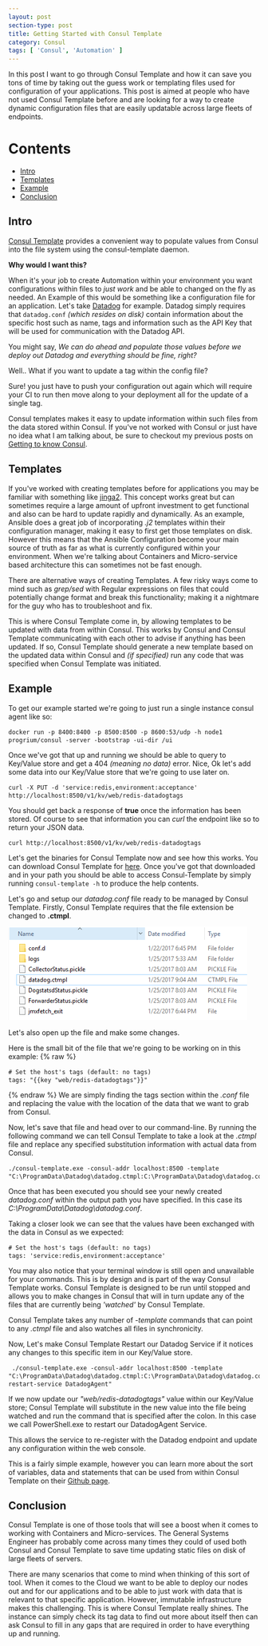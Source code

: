 ```yaml
---
layout: post
section-type: post
title: Getting Started with Consul Template
category: Consul
tags: [ 'Consul', 'Automation' ]
---
```


In this post I want to go through Consul Template and how it can save you tons of time by taking out the guess work or templating files used for configuration of your applications. This post is aimed at people who have not used Consul Template before and are looking for a way to create dynamic configuration files that are easily updatable across large fleets of endpoints.

Contents
=================

* [Intro](#intro)
* [Templates](#templates)
* [Example](#joining-the-cluster)
* [Conclusion](#conclusion)


## Intro

[Consul Template](https://github.com/hashicorp/consul-template) provides a convenient way to populate values from Consul into the file system using the consul-template daemon.

**Why would I want this?**

When it's your job to create Automation within your environment you want configurations within files to *just work* and be able to changed on the fly as needed. An Example of this would be something like a configuration file for an application. Let's take [Datadog](https://app.datadoghq.com) for example. Datadog simply requires that `datadog.conf` *(which resides on disk)* contain information about the specific host such as name, tags and information such as the API Key that will be used for communication with the Datadog API.

You might say, *We can do ahead and populate those values before we deploy out Datadog and everything should be fine, right?*

Well.. What if you want to update a tag within the config file?

Sure! you just have to push your configuration out again which will require your CI to run then move along to your deployment all for the update of a single tag.

Consul templates makes it easy to update information within such files from the data stored within Consul. If you've not worked with Consul or just have no idea what I am talking about, be sure to checkout my previous posts on [Getting to know Consul](https://flynnbundy.com/service-discovery/2016/11/26/getting-to-know-consul.html).

## Templates

If you've worked with creating templates before for applications you may be familiar with something like [jinga2](http://jinja.pocoo.org/docs/2.9/). This concept works great but can sometimes require a large amount of upfront investment to get functional and also can be hard to update rapidly and dynamically. As an example, Ansible does a great job of incorporating *.j2* templates within their configuration manager, making it easy to first get those templates on disk. However this means that the Ansible Configuration become your main source of truth as far as what is currently configured within your environment. When we're talking about Containers and Micro-service based architecture this can sometimes not be fast enough.

There are alternative ways of creating Templates. A few risky ways come to mind such as *grep/sed* with Regular expressions on files that could potentially change format and break this functionality; making it a nightmare for the guy who has to troubleshoot and fix.

This is where Consul Template come in, by allowing templates to be updated with data from within Consul. This works by Consul and Consul Template communicating with each other to advise if anything has been updated. If so, Consul Template should generate a new template based on the updated data within Consul and *(if specified)* run any code that was specified when Consul Template was initiated.

## Example

To get our example started we're going to just run a single instance consul agent like so:

```
docker run -p 8400:8400 -p 8500:8500 -p 8600:53/udp -h node1 progrium/consul -server -bootstrap -ui-dir /ui
```

Once we've got that up and running we should be able to query to Key/Value store and get a 404 *(meaning no data)* error. Nice, Ok let's add some data into our Key/Value store that we're going to use later on.

```
curl -X PUT -d 'service:redis,environment:acceptance' http://localhost:8500/v1/kv/web/redis-datadogtags
```

You should get back a response of **true** once the information has been stored.
Of course to see that information you can *curl* the endpoint like so to return your JSON data.

```
curl http://localhost:8500/v1/kv/web/redis-datadogtags
```

Let's get the binaries for Consul Template now and see how this works. You can download Consul Template for [here](https://releases.hashicorp.com/consul-template/). Once you've got that downloaded and in your path you should be able to access Consul-Template by simply running `consul-template -h` to produce the help contents.

Let's go and setup our *datadog.conf* file ready to be managed by Consul Template. Firstly, Consul Template requires that the file extension be changed to **.ctmpl**.

![ctmpl](/img/posts/2017-01-25-getting-started-with-consul-templates/1.PNG)

Let's also open up the file and make some changes.

Here is the small bit of the file that we're going to be working on in this example:
{% raw %}
```
# Set the host's tags (default: no tags)
tags: "{{key "web/redis-datadogtags"}}"
```
{% endraw %}
We are simply finding the tags section within the *.conf* file and replacing the value with the location of the data that we want to grab from Consul.

Now, let's save that file and head over to our command-line. By running the following command we can tell Consul Template to take a look at the *.ctmpl* file and replace any specified substitution information with actual data from Consul.

```
./consul-template.exe -consul-addr localhost:8500 -template "C:\ProgramData\Datadog\datadog.ctmpl:C:\ProgramData\Datadog\datadog.conf"
```

Once that has been executed you should see your newly created *datadog.conf* within the output path you have specified. In this case its *C:\ProgramData\Datadog\datadog.conf*.

Taking a closer look we can see that the values have been exchanged with the data in Consul as we expected:

```
# Set the host's tags (default: no tags)
tags: 'service:redis,environment:acceptance'
```

You may also notice that your terminal window is still open and unavailable for your commands. This is by design and is part of the way Consul Template works. Consul Template is designed to be run until stopped and allows you to make changes in Consul that will in turn update any of the files that are currently being *'watched'* by Consul Template.

Consul Template takes any number of *-template* commands that can point to any *.ctmpl* file and also watches all files in synchronicity.

Now, Let's make Consul Template Restart our Datadog Service if it notices any changes to this specific item in our Key/Value store.

```
 ./consul-template.exe -consul-addr localhost:8500 -template "C:\ProgramData\Datadog\datadog.ctmpl:C:\ProgramData\Datadog\datadog.conf:powershell.exe restart-service DatadogAgent"
```

If we now update our *"web/redis-datadogtags"* value within our Key/Value store; Consul Template will substitute in the new value into the file being watched and run the command that is specified after the colon. In this case we call PowerShell.exe to restart our DatadogAgent Service.

This allows the service to re-register with the Datadog endpoint and update any configuration within the web console.

This is a fairly simple example, however you can learn more about the sort of variables, data and statements that can be used from within Consul Template on their [Github page](https://github.com/hashicorp/consul-template).

## Conclusion

Consul Template is one of those tools that will see a boost when it comes to working with Containers and Micro-services. The General Systems Engineer has probably come across many times they could of used both Consul and Consul Template to save time updating static files on disk of large fleets of servers.

There are many scenarios that come to mind when thinking of this sort of tool. When it comes to the Cloud we want to be able to deploy our nodes out and for our applications and to be able to just work with data that is relevant to that specific application. However, immutable infrastructure makes this challenging. This is where Consul Template really shines. The instance can simply check its tag data to find out more about itself then can ask Consul to fill in any gaps that are required in order to have everything up and running.
